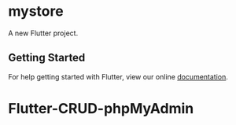 # mystore

A new Flutter project.

## Getting Started

For help getting started with Flutter, view our online
[documentation](https://flutter.io/).
# Flutter-CRUD-phpMyAdmin
